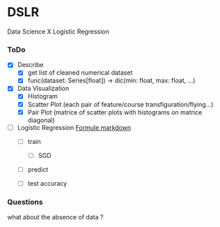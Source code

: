 # DSLR
Data Science X Logistic Regression

### ToDo

- [x] Describe
    - [x] get list of cleaned numerical dataset
    - [x] func(dataset: Series[float]) -> dic(min: float, max: float, ...)

- [x] Data Visualization
    - [x] Histogram
    - [x] Scatter Plot (each pair of feature/course transfiguration/flying...)
    - [x] Pair Plot (matrice of scatter plots with histograms on matrice diagonal)

- [ ] Logistic Regression [Formule markdown](/formula.md)
    - [ ] train
        - [ ] SGD
    - [ ] predict
    - [ ] test accuracy


### Questions

what about the absence of data ?
